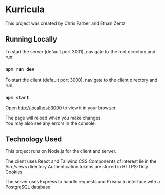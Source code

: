 # Kurricula

This project was created by Chris Farber and Ethan Zentz

## Running Locally

To start the server (default port 3001), navigate to the root directory and run:

### `npm run dev`

To start the client (default port 3000), navigate to the client directory and run:

### `npm start`

Open [http://localhost:3000](http://localhost:3000) to view it in your browser.

The page will reload when you make changes.\
You may also see any errors in the console.

## Technology Used

This project runs on Node.js for the client and server.

The client uses React and Tailwind CSS
Components of interest lie in the /src/views directory
Authentication tokens are stored in HTTPS-Only Cookies

The server uses Express to handle requests and Prisma to interface with a PostgreSQL database
